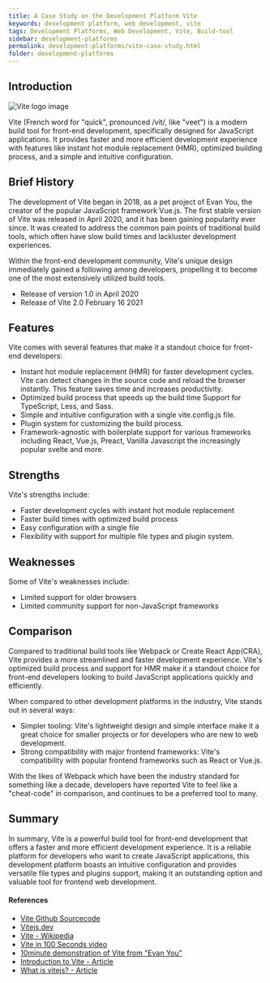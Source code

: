 ```yaml
---
title: A Case Study on the Development Platform Vite
keywords: development platform, web development, vite
tags: Development Platforms, Web Development, Vite, Build-tool
sidebar: development-platforms
permalink: development-platforms/vite-case-study.html
folder: development-platforms
---
```


## Introduction

![Vite logo image](https://vitejs.dev/og-image.png)

Vite (French word for "quick", pronounced /vit/, like "veet") is a modern build tool for front-end development, specifically designed for JavaScript applications. It provides faster and more efficient development experience with features like instant hot module replacement (HMR), optimized building process, and a simple and intuitive configuration.

## Brief History

The development of Vite began in 2018, as a pet project of Evan You, the creator of the popular JavaScript framework Vue.js. The first stable version of Vite was released in April 2020, and it has been gaining popularity ever since. It was created to address the common pain points of traditional build tools, which often have slow build times and lackluster development experiences.

Within the front-end development community, Vite's unique design immediately gained a following among developers, propelling it to become one of the most extensively utilized build tools.

- Release of version 1.0 in April 2020
- Release of Vite 2.0 February 16 2021

## Features

Vite comes with several features that make it a standout choice for front-end developers:

- Instant hot module replacement (HMR) for faster development cycles. Vite can detect changes in the source code and reload the browser instantly. This feature saves time and increases productivity.
- Optimized build process that speeds up the build time
Support for TypeScript, Less, and Sass.
- Simple and intuitive configuration with a single vite.config.js file.
- Plugin system for customizing the build process.
- Framework-agnostic with boilerplate support for various frameworks including React, Vue.js, Preact, Vanilla Javascript the increasingly popular svelte and more.

## Strengths

Vite's strengths include:

- Faster development cycles with instant hot module replacement
- Faster build times with optimized build process
- Easy configuration with a single file
- Flexibility with support for multiple file types and plugin system.


## Weaknesses

Some of Vite's weaknesses include:

- Limited support for older browsers
- Limited community support for non-JavaScript frameworks

## Comparison

Compared to traditional build tools like Webpack or Create React App(CRA), Vite provides a more streamlined and faster development experience. Vite's optimized build process and support for HMR make it a standout choice for front-end developers looking to build JavaScript applications quickly and efficiently.

When compared to other development platforms in the industry, Vite stands out in several ways:

- Simpler tooling: Vite's lightweight design and simple interface make it a great choice for smaller projects or for developers who are new to web development.
- Strong compatibility with major frontend frameworks: Vite's compatibility with popular frontend frameworks such as React or Vue.js.

With the likes of Webpack which have been the industry standard for something like a decade, developers have reported Vite to feel like a "cheat-code" in comparison, and continues to be a preferred tool to many.

## Summary

In summary, Vite is a powerful build tool for front-end development that offers a faster and more efficient development experience. It is a reliable platform for developers who want to create JavaScript applications, this development platform boasts an intuitive configuration and provides versatile file types and plugins support, making it an outstanding option and valuable tool for frontend web development.

#### References
- [Vite Github Sourcecode](github.com/vitejs/vite)
- [Vitejs.dev](vitejs.dev)
- [Vite - Wikipedia](en.wikipedia.org/wiki/Vite_(software))
- [Vite in 100 Seconds video](youtube.com/watch?v=KCrXgy8qtjM)
- [10minute demonstration of Vite from "Evan You"](youtube.com/watch?v=DkGV5F4XnfQ)
- [Introduction to Vite - Article](dev.to/codemaker2015/introduction-to-vite-the-lightning-fast-module-bundler-32mm)
- [What is vitejs? - Article](https://www.sitepoint.com/vitejs-front-end-build-tool-introduction/)



